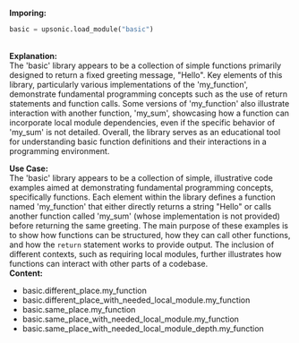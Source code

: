 <b class="custom_code_highlight_green">Imporing:</b><br>
```python
basic = upsonic.load_module("basic")
```
<br><b class="custom_code_highlight_green">Explanation:</b><br>The 'basic' library appears to be a collection of simple functions primarily designed to return a fixed greeting message, "Hello". Key elements of this library, particularly various implementations of the 'my_function', demonstrate fundamental programming concepts such as the use of return statements and function calls. Some versions of 'my_function' also illustrate interaction with another function, 'my_sum', showcasing how a function can incorporate local module dependencies, even if the specific behavior of 'my_sum' is not detailed. Overall, the library serves as an educational tool for understanding basic function definitions and their interactions in a programming environment.

<b class="custom_code_highlight_green">Use Case:</b><br>The 'basic' library appears to be a collection of simple, illustrative code examples aimed at demonstrating fundamental programming concepts, specifically functions. Each element within the library defines a function named 'my_function' that either directly returns a string "Hello" or calls another function called 'my_sum' (whose implementation is not provided) before returning the same greeting. The main purpose of these examples is to show how functions can be structured, how they can call other functions, and how the `return` statement works to provide output. The inclusion of different contexts, such as requiring local modules, further illustrates how functions can interact with other parts of a codebase.
<br><b class="custom_code_highlight_green">Content:</b><br>
  - basic.different_place.my_function
  - basic.different_place_with_needed_local_module.my_function
  - basic.same_place.my_function
  - basic.same_place_with_needed_local_module.my_function
  - basic.same_place_with_needed_local_module_depth.my_function
